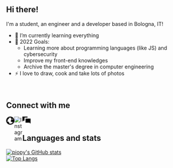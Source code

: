 ## Hi there!

I'm a student, an engineer and a developer based in Bologna, IT!
- 🌱 I’m currently learning everything 
- 🥅 2022 Goals: 
  - Learning more about programming languages (like JS) and cybersecurity
  - Improve my front-end knowledges
  - Archive the master's degree in computer engineering
- ⚡ I love to draw, cook and take lots of photos

<br/>

## Connect with me

[<img align="left" alt="about.me" width="22px" src="https://raw.githubusercontent.com/iconic/open-iconic/master/svg/globe.svg" />][website]
<!-- [<img align="left" alt="Twitter" width="22px" src="https://cdn.jsdelivr.net/npm/simple-icons@v3/icons/twitter.svg" />][twitter] -->
[<img align="left" alt="Instagram" width="22px" src="https://cdn.jsdelivr.net/npm/simple-icons@v3/icons/instagram.svg" />][instagram]
[<img align="left" alt="Mail" width="22px" src="https://raw.githubusercontent.com/iconic/open-iconic/master/svg/chat.svg" />][mail]

<br/>

## Languages and stats

[![piopy's GitHub stats](https://github-readme-stats.vercel.app/api?username=piopy&show_icons=true&include_all_commits=true&count_private=true)](https://github.com/piopy)
<br/>
[![Top Langs](https://github-readme-stats.vercel.app/api/top-langs/?username=piopy&layout=compact)](https://github.com/piopy)


[website]: https://about.me/antoniopio.volgarino
[mail]: mailto:antoniovolgarino@gmail.com
[twitter]: https://twitter.com/solosepiovuole
[instagram]: https://instagram.com/volga.jpg

